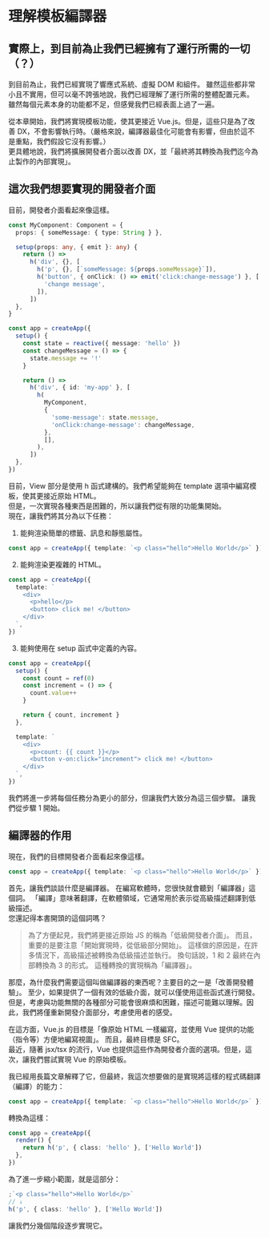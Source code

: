 # 理解模板編譯器

## 實際上，到目前為止我們已經擁有了運行所需的一切（？）

到目前為止，我們已經實現了響應式系統、虛擬 DOM 和組件。
雖然這些都非常小且不實用，但可以毫不誇張地說，我們已經理解了運行所需的整體配置元素。
雖然每個元素本身的功能都不足，但感覺我們已經表面上過了一遍。

從本章開始，我們將實現模板功能，使其更接近 Vue.js。但是，這些只是為了改善 DX，不會影響執行時。（嚴格來說，編譯器最佳化可能會有影響，但由於這不是重點，我們假設它沒有影響。）\
更具體地說，我們將擴展開發者介面以改善 DX，並「最終將其轉換為我們迄今為止製作的內部實現」。

## 這次我們想要實現的開發者介面

目前，開發者介面看起來像這樣。

```ts
const MyComponent: Component = {
  props: { someMessage: { type: String } },

  setup(props: any, { emit }: any) {
    return () =>
      h('div', {}, [
        h('p', {}, [`someMessage: ${props.someMessage}`]),
        h('button', { onClick: () => emit('click:change-message') }, [
          'change message',
        ]),
      ])
  },
}

const app = createApp({
  setup() {
    const state = reactive({ message: 'hello' })
    const changeMessage = () => {
      state.message += '!'
    }

    return () =>
      h('div', { id: 'my-app' }, [
        h(
          MyComponent,
          {
            'some-message': state.message,
            'onClick:change-message': changeMessage,
          },
          [],
        ),
      ])
  },
})
```

目前，View 部分是使用 h 函式建構的。我們希望能夠在 template 選項中編寫模板，使其更接近原始 HTML。\
但是，一次實現各種東西是困難的，所以讓我們從有限的功能集開始。\
現在，讓我們將其分為以下任務：

1. 能夠渲染簡單的標籤、訊息和靜態屬性。

```ts
const app = createApp({ template: `<p class="hello">Hello World</p>` })
```

2. 能夠渲染更複雜的 HTML。

```ts
const app = createApp({
  template: `
    <div>
      <p>hello</p>
      <button> click me! </button>
    </div>
  `,
})
```

3. 能夠使用在 setup 函式中定義的內容。

```ts
const app = createApp({
  setup() {
    const count = ref(0)
    const increment = () => {
      count.value++
    }

    return { count, increment }
  },

  template: `
    <div>
      <p>count: {{ count }}</p>
      <button v-on:click="increment"> click me! </button>
    </div>
  `,
})
```

我們將進一步將每個任務分為更小的部分，但讓我們大致分為這三個步驟。
讓我們從步驟 1 開始。

## 編譯器的作用

現在，我們的目標開發者介面看起來像這樣。

```ts
const app = createApp({ template: `<p class="hello">Hello World</p>` })
```

首先，讓我們談談什麼是編譯器。
在編寫軟體時，您很快就會聽到「編譯器」這個詞。
「編譯」意味著翻譯，在軟體領域，它通常用於表示從高級描述翻譯到低級描述。\
您還記得本書開頭的這個詞嗎？

> 為了方便起見，我們將更接近原始 JS 的稱為「低級開發者介面」。
> 而且，重要的是要注意「開始實現時，從低級部分開始」。
> 這樣做的原因是，在許多情況下，高級描述被轉換為低級描述並執行。
> 換句話說，1 和 2 最終在內部轉換為 3 的形式。
> 這種轉換的實現稱為「編譯器」。

那麼，為什麼我們需要這個叫做編譯器的東西呢？主要目的之一是「改善開發體驗」。
至少，如果提供了一個有效的低級介面，就可以僅使用這些函式進行開發。
但是，考慮與功能無關的各種部分可能會很麻煩和困難，描述可能難以理解。因此，我們將僅重新開發介面部分，考慮使用者的感受。

在這方面，Vue.js 的目標是「像原始 HTML 一樣編寫，並使用 Vue 提供的功能（指令等）方便地編寫視圖」。
而且，最終目標是 SFC。\
最近，隨著 jsx/tsx 的流行，Vue 也提供這些作為開發者介面的選項。但是，這次，讓我們嘗試實現 Vue 的原始模板。

我已經用長篇文章解釋了它，但最終，我這次想要做的是實現將這樣的程式碼翻譯（編譯）的能力：

```ts
const app = createApp({ template: `<p class="hello">Hello World</p>` })
```

轉換為這樣：

```ts
const app = createApp({
  render() {
    return h('p', { class: 'hello' }, ['Hello World'])
  },
})
```

為了進一步縮小範圍，就是這部分：

```ts
;`<p class="hello">Hello World</p>`
// ↓
h('p', { class: 'hello' }, ['Hello World'])
```

讓我們分幾個階段逐步實現它。
